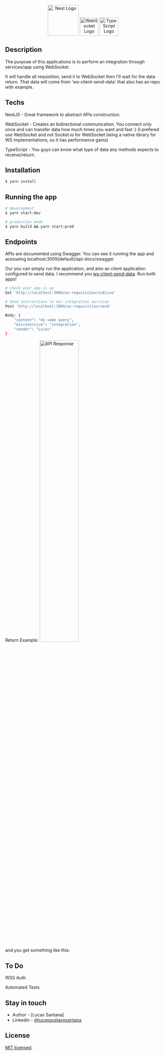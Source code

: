 <p align="center">
  <a href="http://nestjs.com/" target="blank"><img src="https://nestjs.com/img/logo_text.svg" width="100" alt="Nest Logo" /></a>
  <a href="https://www.websocket.org/" target="blank"><img src="https://opensource.com/sites/default/files/images/life-uploads/websocket.png" width="60" alt="WebSocket Logo" /></a>
  <a href="#" target="blank"><img src="https://miro.medium.com/max/816/1*mn6bOs7s6Qbao15PMNRyOA.png" width="60" alt="TypeScript Logo" /></a>
</p>

## Description

The purpose of this applications is to perform an integration through services/app using WebSocket.

It will handle all requisition, send it to WebSocket then I'll wait for the data return. That data will come from 'ws-client-send-data' that also has an repo with example.

## Techs

NestJS - Great framework to abstract APIs construction.

WebSocket - Creates an bidirectional communication. You connect only once and can transfer data how much times you want and fast :) (I prefered use WebSocket and not Socket.io for WebSocket being a native library for WS Implementations, so it has performance gains)

TypeScript - You guys can know what type of data any methods expects to receive/return.

## Installation

```bash
$ yarn install
```

## Running the app

```bash
# development
$ yarn start:dev

# production mode
$ yarn build && yarn start:prod
```

## Endpoints

APIs are documented using Swagger. You can see it running the app and acesseing localhost:3009(default)/api-docs/swagger

Our you can simply run the application, and also an client application configured to send data. I recommend you [ws-client-send-data](https://github.com/lucaslk10/ws-client-send-data). Run both apps!

```bash
# Check your app is up
Get 'http://localhost:3009/ws-requisition/isAlive'

# Send instructions to our integration services
Post 'http://localhost:3009/ws-requisition/send'

Body: {
	"content": "do some query",
	"microservice": "integration",
	"sender": "Lucas"
}
```

Return Example:
<img src="https://lucaslk10.github.io/ws-integration-response.PNG" width="50%" alt="API Response" />

and you get something like this:

## To Do

WSS Auth

Automated Tests

## Stay in touch

- Author - [Lucas Santana]
- Linkedin - [@lucasgustavosantana](https://www.linkedin.com/in/lucasgustavosantana/)

## License

[MIT licensed](LICENSE).
